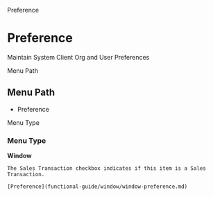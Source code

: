 
Preference
# Preference


Maintain System Client Org and User Preferences

Menu Path
## Menu Path



- Preference

Menu Type
### Menu Type

**Window**

```
The Sales Transaction checkbox indicates if this item is a Sales Transaction.
```

```
[Preference](functional-guide/window/window-preference.md)
```